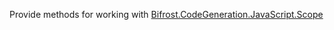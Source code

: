 Provide methods for working with [Bifrost.CodeGeneration.JavaScript.Scope](Bifrost.CodeGeneration.JavaScript.Scope)